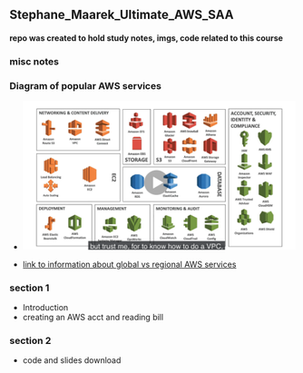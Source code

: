 ## Stephane_Maarek_Ultimate_AWS_SAA

#### repo was created to hold study notes, imgs, code related to this course

### misc notes

### Diagram of popular AWS services

- ![high level view](img/aws-services.png)

- [link to information about global vs regional AWS services](https://jayendrapatil.com/aws-global-vs-regional-vs-az-resources/)

### section 1

- Introduction
- creating an AWS acct and reading bill

### section 2

- code and slides download
